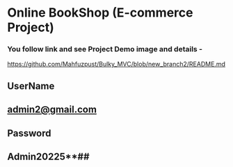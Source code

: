 # Online BookShop (E-commerce Project)

### You follow link and see Project Demo image and details -

https://github.com/Mahfuzpust/Bulky_MVC/blob/new_branch2/README.md

## UserName
## admin2@gmail.com


## Password
## Admin20225**##





